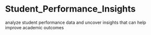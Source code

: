 # Student_Performance_Insights
analyze student performance data and uncover  insights that can help improve academic outcomes
